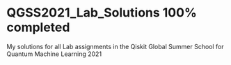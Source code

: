 # QGSS2021_Lab_Solutions 100% completed
My solutions for all Lab assignments in the Qiskit Global Summer School for Quantum Machine Learning 2021
